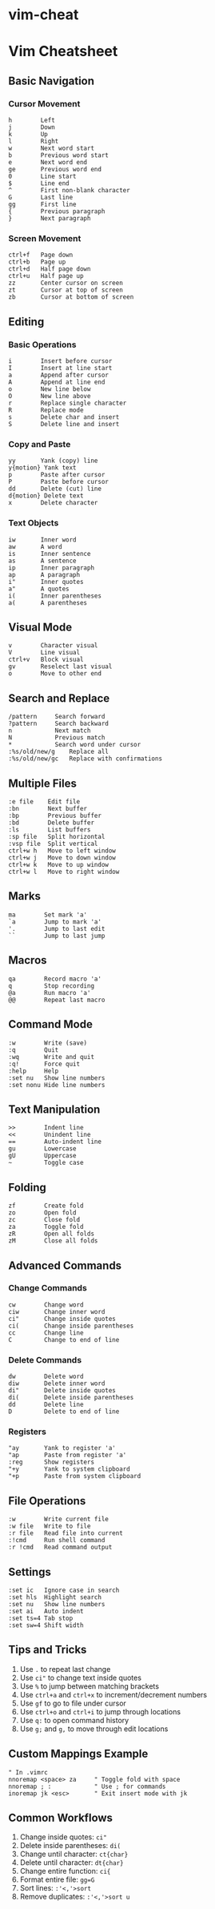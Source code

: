 # vim-cheat
# Vim Cheatsheet

## Basic Navigation
### Cursor Movement
```
h        Left
j        Down
k        Up
l        Right
w        Next word start
b        Previous word start
e        Next word end
ge       Previous word end
0        Line start
$        Line end
^        First non-blank character
G        Last line
gg       First line
{        Previous paragraph
}        Next paragraph
```

### Screen Movement
```
ctrl+f   Page down
ctrl+b   Page up
ctrl+d   Half page down
ctrl+u   Half page up
zz       Center cursor on screen
zt       Cursor at top of screen
zb       Cursor at bottom of screen
```

## Editing
### Basic Operations
```
i        Insert before cursor
I        Insert at line start
a        Append after cursor
A        Append at line end
o        New line below
O        New line above
r        Replace single character
R        Replace mode
s        Delete char and insert
S        Delete line and insert
```

### Copy and Paste
```
yy       Yank (copy) line
y{motion} Yank text
p        Paste after cursor
P        Paste before cursor
dd       Delete (cut) line
d{motion} Delete text
x        Delete character
```

### Text Objects
```
iw       Inner word
aw       A word
is       Inner sentence
as       A sentence
ip       Inner paragraph
ap       A paragraph
i"       Inner quotes
a"       A quotes
i(       Inner parentheses
a(       A parentheses
```

## Visual Mode
```
v        Character visual
V        Line visual
ctrl+v   Block visual
gv       Reselect last visual
o        Move to other end
```

## Search and Replace
```
/pattern     Search forward
?pattern     Search backward
n            Next match
N            Previous match
*            Search word under cursor
:%s/old/new/g    Replace all
:%s/old/new/gc   Replace with confirmations
```

## Multiple Files
```
:e file    Edit file
:bn        Next buffer
:bp        Previous buffer
:bd        Delete buffer
:ls        List buffers
:sp file   Split horizontal
:vsp file  Split vertical
ctrl+w h   Move to left window
ctrl+w j   Move to down window
ctrl+w k   Move to up window
ctrl+w l   Move to right window
```

## Marks
```
ma        Set mark 'a'
`a        Jump to mark 'a'
'.        Jump to last edit
``        Jump to last jump
```

## Macros
```
qa        Record macro 'a'
q         Stop recording
@a        Run macro 'a'
@@        Repeat last macro
```

## Command Mode
```
:w        Write (save)
:q        Quit
:wq       Write and quit
:q!       Force quit
:help     Help
:set nu   Show line numbers
:set nonu Hide line numbers
```

## Text Manipulation
```
>>        Indent line
<<        Unindent line
==        Auto-indent line
gu        Lowercase
gU        Uppercase
~         Toggle case
```

## Folding
```
zf        Create fold
zo        Open fold
zc        Close fold
za        Toggle fold
zR        Open all folds
zM        Close all folds
```

## Advanced Commands
### Change Commands
```
cw        Change word
ciw       Change inner word
ci"       Change inside quotes
ci(       Change inside parentheses
cc        Change line
C         Change to end of line
```

### Delete Commands
```
dw        Delete word
diw       Delete inner word
di"       Delete inside quotes
di(       Delete inside parentheses
dd        Delete line
D         Delete to end of line
```

### Registers
```
"ay       Yank to register 'a'
"ap       Paste from register 'a'
:reg      Show registers
"+y       Yank to system clipboard
"+p       Paste from system clipboard
```

## File Operations
```
:w        Write current file
:w file   Write to file
:r file   Read file into current
:!cmd     Run shell command
:r !cmd   Read command output
```

## Settings
```
:set ic   Ignore case in search
:set hls  Highlight search
:set nu   Show line numbers
:set ai   Auto indent
:set ts=4 Tab stop
:set sw=4 Shift width
```

## Tips and Tricks
1. Use `.` to repeat last change
2. Use `ci"` to change text inside quotes
3. Use `%` to jump between matching brackets
4. Use `ctrl+a` and `ctrl+x` to increment/decrement numbers
5. Use `gf` to go to file under cursor
6. Use `ctrl+o` and `ctrl+i` to jump through locations
7. Use `q:` to open command history
8. Use `g;` and `g,` to move through edit locations

## Custom Mappings Example
```vim
" In .vimrc
nnoremap <space> za     " Toggle fold with space
nnoremap ; :            " Use ; for commands
inoremap jk <esc>       " Exit insert mode with jk
```

## Common Workflows
1. Change inside quotes: `ci"`
2. Delete inside parentheses: `di(`
3. Change until character: `ct{char}`
4. Delete until character: `dt{char}`
5. Change entire function: `ci{`
6. Format entire file: `gg=G`
7. Sort lines: `:'<,'>sort`
8. Remove duplicates: `:'<,'>sort u`

